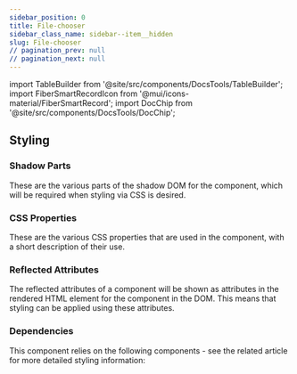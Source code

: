 ```yaml
---
sidebar_position: 0
title: File-chooser
sidebar_class_name: sidebar--item__hidden
slug: File-chooser
// pagination_prev: null
// pagination_next: null
---
```


import TableBuilder from '@site/src/components/DocsTools/TableBuilder';
import FiberSmartRecordIcon from '@mui/icons-material/FiberSmartRecord';
import DocChip from '@site/src/components/DocsTools/DocChip';

<DocChip tooltipText="This component will render with a shadow DOM, an API built into the browser that facilitates encapsulation." label="Shadow" target="_blank" clickable={false} iconName='shadow' />

<DocChip tooltipText="The name of the web component that will render in the DOM." label="bbj-file-chooser" clickable={false} iconName='code'/>

## Styling

### Shadow Parts
These are the various parts of the shadow DOM for the component, which will be required when styling via CSS is desired.
<TableBuilder tag='bbj-file-chooser' table="parts"/>

### CSS Properties

  These are the various CSS properties that are used in the component, with a short description of their use.
  
  <TableBuilder tag='bbj-file-chooser' table="properties"/>

### Reflected Attributes

  The reflected attributes of a component will be shown as attributes in the rendered HTML element for the component in the DOM. This means that styling can be applied using these attributes.
  
  <TableBuilder tag='bbj-file-chooser' table="reflects"/>

### Dependencies

  This component relies on the following components - see the related article for more detailed styling information:
  
  <TableBuilder tag='bbj-file-chooser' table="dependencies"/>
